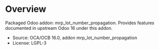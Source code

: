 # Overview

Packaged Odoo addon: mrp_lot_number_propagation. Provides features documented in upstream Odoo 16 under this addon.

- Source: OCA/OCB 16.0, addon mrp_lot_number_propagation
- License: LGPL-3
